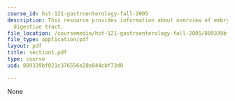 ```yaml
---
course_id: hst-121-gastroenterology-fall-2005
description: This resource provides information about overview of embryology of the
  digestive tract.
file_location: /coursemedia/hst-121-gastroenterology-fall-2005/809339bf021c376556e28e844cbf73d0_section1.pdf
file_type: application/pdf
layout: pdf
title: section1.pdf
type: course
uid: 809339bf021c376556e28e844cbf73d0

---
```

None